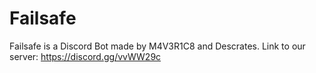 # Failsafe
Failsafe is a Discord Bot made by M4V3R1C8 and Descrates. Link to our server: https://discord.gg/vvWW29c
